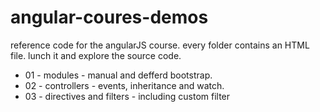 angular-coures-demos
====================

reference code for the angularJS course.
every folder contains an HTML file. lunch it and explore the source code.

- 01 - modules - manual and defferd bootstrap.
- 02 - controllers - events, inheritance and watch.
- 03 - directives and filters - including custom filter
